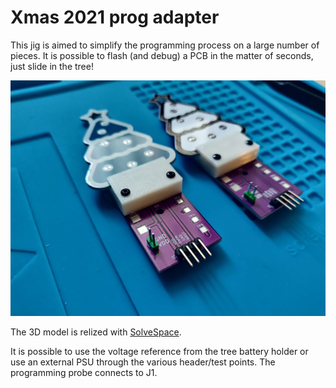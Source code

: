 # Xmas 2021 prog adapter

This jig is aimed to simplify the programming process on a large number of pieces.
It is possible to flash (and debug) a PCB in the matter of seconds, just slide in
the tree!

![adapter](prog_adapter.jpg)

The 3D model is relized with [SolveSpace](https://solvespace.com/index.pl).

It is possible to use the voltage reference from the tree battery holder or use
an external PSU through the various header/test points. The programming probe
connects to J1.
